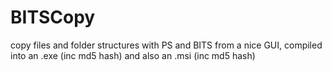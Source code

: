 # BITSCopy
copy files and folder structures with PS and BITS from a nice GUI, compiled into an .exe (inc md5 hash) and also an .msi (inc md5 hash)
